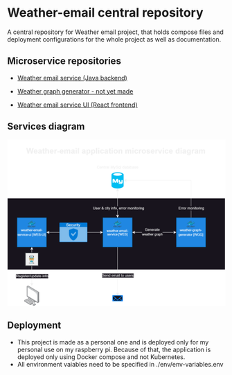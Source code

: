 # Weather-email central repository
A central repository for Weather email project, that holds compose files and deployment configurations for the whole project as well as documentation.

## Microservice repositories

- [Weather email service (Java backend)](https://github.com/jakvitov/weather-email-service)

- [Weather graph generator - not yet made](#)

- [Weather email service UI (React frontend)](https://github.com/jakvitov/web-email-service-ui)


## Services diagram
![Application architecture diagram](https://github.com/jakvitov/weather-email-central/blob/main/diagrams/Weather-email-microservice-diagram.png)

## Deployment
- This project is made as a personal one and is deployed only for my personal use on my raspberry pi. Because of that, the application is deployed only using Docker compose and not Kubernetes. 
- All environment vaiables need to be specified in ./env/env-variables.env



